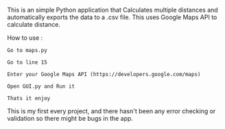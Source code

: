 This is an simple Python application that Calculates multiple distances and automatically exports the data to a .csv file.
This uses Google Maps API to calculate distance.

How to use :

    Go to maps.py
  
    Go to line 15
  
    Enter your Google Maps API (https://developers.google.com/maps)
  
    Open GUI.py and Run it
  
    Thats it enjoy

This is my first every project, and there hasn't been any error checking or validation so there might be bugs in the app.
